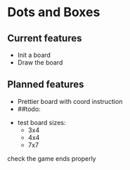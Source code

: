 # Dots and Boxes

## Current features

- Init a board
- Draw the board

## Planned features

- Prettier board with coord instruction
- ##todo:

* test board sizes:
  - 3x4
  - 4x4
  - 7x7

check the game ends properly
